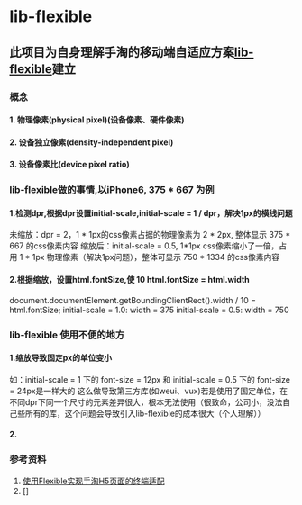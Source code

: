 # lib-flexible
## 此项目为自身理解手淘的移动端自适应方案[lib-flexible][1]建立

### 概念
#### 1. 物理像素(physical pixel)(设备像素、硬件像素)

#### 2. 设备独立像素(density-independent pixel)

#### 3. 设备像素比(device pixel ratio)


### lib-flexible做的事情,以iPhone6, 375 * 667 为例
#### 1.检测dpr,根据dpr设置initial-scale,initial-scale = 1 / dpr，解决1px的横线问题
未缩放：dpr = 2，1 * 1px的css像素占据的物理像素为 2 * 2px, 整体显示 375 * 667 的css像素内容
缩放后：initial-scale = 0.5, 1*1px css像素缩小了一倍，占用 1 * 1px 物理像素（解决1px问题），整体可显示 750 * 1334 的css像素内容
#### 2.根据缩放，设置html.fontSize,使 10 html.fontSize = html.width
document.documentElement.getBoundingClientRect().width / 10 = html.fontSize;
initial-scale = 1.0: width = 375
initial-scale = 0.5: width = 750
### lib-flexible 使用不便的地方
#### 1.缩放导致固定px的单位变小
如：initial-scale = 1 下的 font-size = 12px 和 initial-scale = 0.5 下的 font-size = 24px是一样大的
这么做导致第三方库(如weui、vux)若是使用了固定单位，在不同dpr下同一个尺寸的元素差异很大，根本无法使用（很致命，公司小，没法自己些所有的库，这个问题会导致引入lib-flexible的成本很大（个人理解））
#### 2.


### 参考资料
1. [使用Flexible实现手淘H5页面的终端适配][2]
2. []

[1]: https://github.com/amfe/lib-flexible        "lib-flexible" 
[2]: https://github.com/amfe/article/issues/17   "使用Flexible实现手淘H5页面的终端适配"
[3]: http://www.html-js.com/article/Mobile-terminal-H5-mobile-terminal-HD-multi-screen-adaptation-scheme%203041 "移动端高清、多屏适配方案"